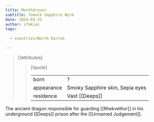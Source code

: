 ```yaml
---
title: Menthdravor
subtitle: female Sapphire Wyrm
date: 2024-03-31
author: sfakias
tags:
  
  - countries/North Darrok

---
```

> [!attributes]
> 
> > [!quote]
> >
> > | | |
> > | --- | --- |
> > | born | ? |
> > | appearance | Smoky Sapphire skin, Sepia eyes |
> > | residence | Vast [[Deeps]] |

The ancient dragon responsible for guarding [[Rhekvethor]] in his underground [[Deeps]] prison after the [[Unnamed Judgement]].